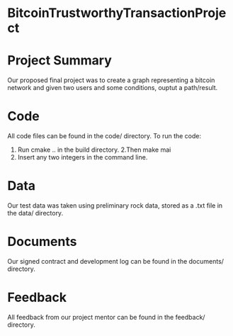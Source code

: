# BitcoinTrustworthyTransactionProject

# Project Summary
Our proposed final project was to create a graph representing a bitcoin network and given two users and some conditions, ouptut a path/result.


# Code
All code files can be found in the code/ directory. To run the code:

1. Run cmake .. in the build directory. 
2.Then make mai
3. Insert any two integers in the command line.

# Data
Our test data was taken using preliminary rock data, stored as a .txt file in the data/ directory.

# Documents
Our signed contract and development log can be found in the documents/ directory.

# Feedback
All feedback from our project mentor can be found in the feedback/ directory.
